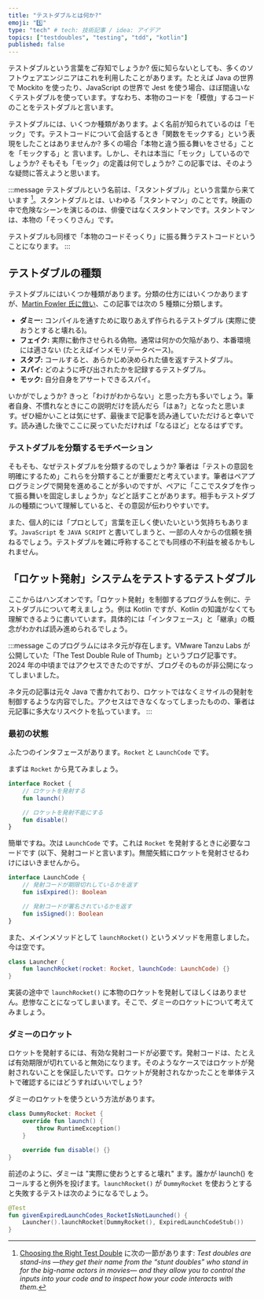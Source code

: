 ```yaml
---
title: "テストダブルとは何か?"
emoji: "5️⃣"
type: "tech" # tech: 技術記事 / idea: アイデア
topics: ["testdoubles", "testing", "tdd", "kotlin"]
published: false
---
```


テストダブルという言葉をご存知でしょうか? 仮に知らないとしても、多くのソフトウェアエンジニアはこれを利用したことがあります。たとえば Java の世界で Mockito を使ったり、JavaScript の世界で Jest を使う場合、ほぼ間違いなくテストダブルを使っています。すなわち、本物のコードを「模倣」するコードのことをテストダブルと言います。

テストダブルには、いくつか種類があります。よく名前が知られているのは「モック」です。テストコードについて会話するとき「関数をモックする」という表現をしたことはありませんか? 多くの場合「本物と違う振る舞いをさせる」ことを「モックする」と 言います。しかし、それは本当に「モック」しているのでしょうか? そもそも「モック」の定義は何でしょうか? この記事では、そのような疑問に答えようと思います。

:::message
テストダブルという名前は、「スタントダブル」という言葉から来ています [^1]。スタントダブルとは、いわゆる「スタントマン」のことです。映画の中で危険なシーンを演じるのは、俳優ではなくスタントマンです。スタントマンは、本物の「そっくりさん」です。

テストダブルも同様で「本物のコードそっくり」に振る舞うテストコードということになります。
:::

[^1]: [Choosing the Right Test Double](https://labspractices.com/guides/test-doubles/) に次の一節があります: _Test doubles are stand-ins —they get their name from the “stunt doubles” who stand in for the big-name actors in movies— and they allow you to control the inputs into your code and to inspect how your code interacts with them._

## テストダブルの種類

テストダブルにはいくつか種類があります。分類の仕方にはいくつかありますが、[Martin Fowler 氏に倣い](https://martinfowler.com/articles/mocksArentStubs.html)、この記事では次の 5 種類に分類します。

* **ダミー:** コンパイルを通すために取りあえず作られるテストダブル (実際に使おうとすると壊れる)。
* **フェイク:** 実際に動作させられる偽物。通常は何かの欠陥があり、本番環境には適さない (たとえばインメモリデータベース)。
* **スタブ:** コールすると、あらかじめ決められた値を返すテストダブル。
* **スパイ:** どのように呼び出されたかを記録するテストダブル。
* **モック:** 自分自身をアサートできるスパイ。

いかがでしょうか? きっと「わけがわからない」と思った方も多いでしょう。筆者自身、不慣れなときにこの説明だけを読んだら「はぁ?」となったと思います。ぜひ細かいことは気にせず、最後まで記事を読み通していただけると幸いです。読み通した後でここに戻っていただければ「なるほど」となるはずです。

### テストダブルを分類するモチベーション

そもそも、なぜテストダブルを分類するのでしょうか? 筆者は「テストの意図を明確にするため」これらを分類することが重要だと考えています。筆者はペアプログラミングで開発を進めることが多いのですが、ペアに「ここでスタブを作って振る舞いを固定しましょうか」などと話すことがあります。相手もテストダブルの種類について理解していると、その意図が伝わりやすいです。

また、個人的には「プロとして」言葉を正しく使いたいという気持ちもあります。`JavaScript` を `JAVA SCRIPT` と書いてしまうと、一部の人々からの信頼を損ねるでしょう。テストダブルを雑に呼称することでも同様の不利益を被るかもしれません。

## 「ロケット発射」システムをテストするテストダブル

ここからはハンズオンです。「ロケット発射」を制御するプログラムを例に、テストダブルについて考えましょう。例は Kotlin ですが、Kotlin の知識がなくても理解できるように書いています。具体的には「インタフェース」と「継承」の概念がわかれば読み進められるでしょう。

:::message
このプログラムにはネタ元が存在します。VMware Tanzu Labs が公開していた「The Test Double Rule of Thumb」というブログ記事です。2024 年の中頃まではアクセスできたのですが、ブログそのものが非公開になってしまいました。

ネタ元の記事は元々 Java で書かれており、ロケットではなくミサイルの発射を制御するような内容でした。アクセスはできなくなってしまったものの、筆者は元記事に多大なリスペクトを払っています。
:::

### 最初の状態

ふたつのインタフェースがあります。`Rocket` と `LaunchCode` です。

まずは `Rocket` から見てみましょう。 

```kotlin
interface Rocket {
    // ロケットを発射する
    fun launch()

    // ロケットを発射不能にする
    fun disable()
}
```

簡単ですね。次は `LaunchCode` です。これは `Rocket` を発射するときに必要なコードです (以下、発射コードと言います)。無闇矢鱈にロケットを発射させるわけにはいきませんから。

```kotlin
interface LaunchCode {
    // 発射コードが期限切れしているかを返す 
    fun isExpired(): Boolean

    // 発射コードが署名されているかを返す
    fun isSigned(): Boolean
}
```

また、メインメソッドとして `launchRocket()` というメソッドを用意しました。今は空です。

```kotlin
class Launcher {
    fun launchRocket(rocket: Rocket, launchCode: LaunchCode) {}
}
```

実装の途中で `launchRocket()` に本物のロケットを発射してほしくはありません。悲惨なことになってしまいます。そこで、ダミーのロケットについて考えてみましょう。

### ダミーのロケット

ロケットを発射するには、有効な発射コードが必要です。発射コードは、たとえば有効期限が切れていると無効になります。そのようなケースではロケットが発射されないことを保証したいです。ロケットが発射されなかったことを単体テストで確認するにはどうすればいいでしょう?

ダミーのロケットを使うという方法があります。

```kotlin
class DummyRocket: Rocket {
    override fun launch() {
        throw RuntimeException()
    }

    override fun disable() {}
}
```

前述のように、ダミーは "実際に使おうとすると壊れ" ます。誰かが launch() をコールすると例外を投げます。`launchRocket()` が `DummyRocket` を使おうとすると失敗するテストは次のようになるでしょう。

```kotlin
@Test
fun givenExpiredLaunchCodes_RocketIsNotLaunched() {
    Launcher().launchRocket(DummyRocket(), ExpiredLaunchCodeStub())
}
``` 
